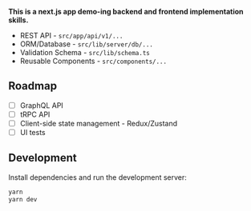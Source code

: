 
**This is a next.js app demo-ing backend and frontend implementation skills.**

- REST API - `src/app/api/v1/...`
- ORM/Database - `src/lib/server/db/...`
- Validation Schema - `src/lib/schema.ts`
- Reusable Components - `src/components/...`

## Roadmap

- [ ] GraphQL API
- [ ] tRPC API
- [ ] Client-side state management - Redux/Zustand
- [ ] UI tests

## Development

Install dependencies and run the development server:

```bash
yarn
yarn dev
```
